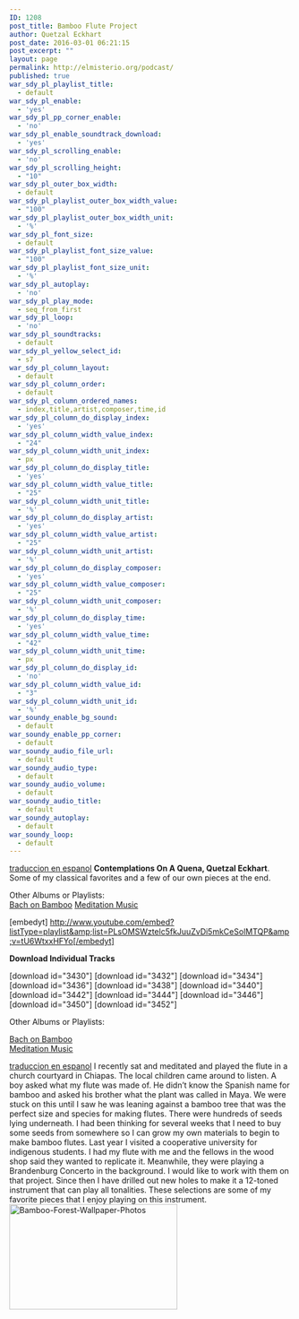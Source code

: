 ```yaml
---
ID: 1208
post_title: Bamboo Flute Project
author: Quetzal Eckhart
post_date: 2016-03-01 06:21:15
post_excerpt: ""
layout: page
permalink: http://elmisterio.org/podcast/
published: true
war_sdy_pl_playlist_title:
  - default
war_sdy_pl_enable:
  - 'yes'
war_sdy_pl_pp_corner_enable:
  - 'no'
war_sdy_pl_enable_soundtrack_download:
  - 'yes'
war_sdy_pl_scrolling_enable:
  - 'no'
war_sdy_pl_scrolling_height:
  - "10"
war_sdy_pl_outer_box_width:
  - default
war_sdy_pl_playlist_outer_box_width_value:
  - "100"
war_sdy_pl_playlist_outer_box_width_unit:
  - '%'
war_sdy_pl_font_size:
  - default
war_sdy_pl_playlist_font_size_value:
  - "100"
war_sdy_pl_playlist_font_size_unit:
  - '%'
war_sdy_pl_autoplay:
  - 'no'
war_sdy_pl_play_mode:
  - seq_from_first
war_sdy_pl_loop:
  - 'no'
war_sdy_pl_soundtracks:
  - default
war_sdy_pl_yellow_select_id:
  - s7
war_sdy_pl_column_layout:
  - default
war_sdy_pl_column_order:
  - default
war_sdy_pl_column_ordered_names:
  - index,title,artist,composer,time,id
war_sdy_pl_column_do_display_index:
  - 'yes'
war_sdy_pl_column_width_value_index:
  - "24"
war_sdy_pl_column_width_unit_index:
  - px
war_sdy_pl_column_do_display_title:
  - 'yes'
war_sdy_pl_column_width_value_title:
  - "25"
war_sdy_pl_column_width_unit_title:
  - '%'
war_sdy_pl_column_do_display_artist:
  - 'yes'
war_sdy_pl_column_width_value_artist:
  - "25"
war_sdy_pl_column_width_unit_artist:
  - '%'
war_sdy_pl_column_do_display_composer:
  - 'yes'
war_sdy_pl_column_width_value_composer:
  - "25"
war_sdy_pl_column_width_unit_composer:
  - '%'
war_sdy_pl_column_do_display_time:
  - 'yes'
war_sdy_pl_column_width_value_time:
  - "42"
war_sdy_pl_column_width_unit_time:
  - px
war_sdy_pl_column_do_display_id:
  - 'no'
war_sdy_pl_column_width_value_id:
  - "3"
war_sdy_pl_column_width_unit_id:
  - '%'
war_soundy_enable_bg_sound:
  - default
war_soundy_enable_pp_corner:
  - default
war_soundy_audio_file_url:
  - default
war_soundy_audio_type:
  - default
war_soundy_audio_volume:
  - default
war_soundy_audio_title:
  - default
war_soundy_autoplay:
  - default
war_soundy_loop:
  - default
---
```

<a href="http://elmisterio.org/flauta-de-bambu/">traduccion en espanol</a>
<strong>Contemplations On A Quena, Quetzal Eckhart</strong>.  Some of my classical favorites and a few of our own pieces at the end. 

Other Albums or Playlists:   
<a href="http://elmisterio.org/bach-on-bamboo-new-recording/">Bach on Bamboo</a>
<a href="http://elmisterio.org/meditation-music-musica-de-la-meditacion/">Meditation Music</a>

[embedyt] http://www.youtube.com/embed?listType=playlist&amp;list=PLsOMSWztelc5fkJuuZvDi5mkCeSolMTQP&amp;v=tU6WtxxHFYo[/embedyt]




<strong>Download Individual Tracks</strong>

[download id="3430"]
[download id="3432"]
[download id="3434"]
[download id="3436"]
[download id="3438"]
[download id="3440"]
[download id="3442"]
[download id="3444"]
[download id="3446"]
[download id="3450"]
[download id="3452"]


Other Albums or Playlists:   
  
<a href="http://elmisterio.org/bach-on-bamboo-new-recording/">Bach on Bamboo</a>            
<a href="http://elmisterio.org/meditation-music-musica-de-la-meditacion/">Meditation Music</a>


<a href="http://elmisterio.org/flauta-de-bambu/">traduccion en espanol</a>
I recently sat and meditated and played the flute in a church courtyard in Chiapas. The local children came around to listen. A boy asked what my flute was made of. He didn’t know the Spanish name for bamboo and asked his brother what the plant was called in Maya. We were stuck on this until I saw he was leaning against a bamboo tree that was the perfect size and species for making flutes. There were hundreds of seeds lying underneath. I had been thinking for several weeks that I need to buy some seeds from somewhere so I can grow my own materials to begin to make bamboo flutes.
Last year I visited a cooperative university for indigenous students. I had my flute with me and the fellows in the wood shop said they wanted to replicate it. Meanwhile, they were playing a Brandenburg Concerto in the background. I would like to work with them on that project. Since then I have drilled out new holes to make it a 12-toned instrument that can play all tonalities. These selections are some of my favorite pieces that I enjoy playing on this instrument.
<img src="http://elmisterio.org/wp-content/uploads/2016/05/Bamboo-Forest-Wallpaper-Photos-300x188.jpg" alt="Bamboo-Forest-Wallpaper-Photos" width="300" height="188" class="alignnone size-medium wp-image-1823" />